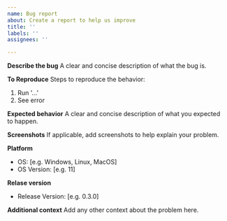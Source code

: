 ```yaml
---
name: Bug report
about: Create a report to help us improve
title: ''
labels: ''
assignees: ''

---
```


**Describe the bug**
A clear and concise description of what the bug is.

**To Reproduce**
Steps to reproduce the behavior:
1. Run '...'
2. See error

**Expected behavior**
A clear and concise description of what you expected to happen.

**Screenshots**
If applicable, add screenshots to help explain your problem.

**Platform**
 - OS: [e.g. Windows, Linux, MacOS]
 - OS Version: [e.g. 11]

**Relase version**
 - Release Version: [e.g. 0.3.0]

**Additional context**
Add any other context about the problem here.
